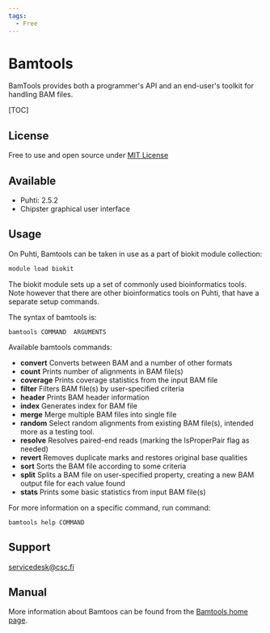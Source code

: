 ```yaml
---
tags:
  - Free
---
```


# Bamtools

BamTools provides both a programmer's API and an end-user's toolkit for handling
BAM files.

[TOC]

## License

Free to use and open source under [MIT License](https://raw.githubusercontent.com/pezmaster31/bamtools/master/LICENSE)

## Available

-   Puhti: 2.5.2
-   Chipster graphical user interface


## Usage

On Puhti, Bamtools can be taken in use as a part of biokit module collection:

```bash
module load biokit
```
The biokit module sets up a set of commonly used bioinformatics tools. Note however that there are other bioinformatics tools on Puhti,
 that have a separate setup commands.

The syntax of bamtools is:
``` 
bamtools COMMAND  ARGUMENTS
```
Available bamtools commands:

-  **convert**        Converts between BAM and a number of other formats
-  **count**           Prints number of alignments in BAM file(s)
-  **coverage**        Prints coverage statistics from the input BAM file
-  **filter**          Filters BAM file(s) by user-specified criteria
-  **header**          Prints BAM header information
-  **index**           Generates index for BAM file
-  **merge**           Merge multiple BAM files into single file
-  **random**          Select random alignments from existing BAM file(s), intended more as a testing tool.
-  **resolve**         Resolves paired-end reads (marking the IsProperPair flag as needed)
-  **revert**          Removes duplicate marks and restores original base qualities
-  **sort**            Sorts the BAM file according to some criteria
-  **split**           Splits a BAM file on user-specified property, creating a new BAM output file for each value found
-  **stats**           Prints some basic statistics from input BAM file(s)

For more information on a specific command, run command:

```
bamtools help COMMAND
```

## Support

servicedesk@csc.fi

## Manual

More information about Bamtoos can be found from the [Bamtools home page](https://github.com/pezmaster31/bamtools).

